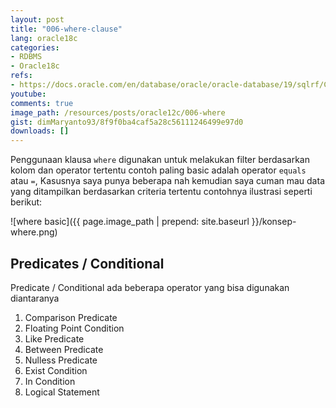 ```yaml
---
layout: post
title: "006-where-clause"
lang: oracle18c
categories:
- RDBMS
- Oracle18c
refs: 
- https://docs.oracle.com/en/database/oracle/oracle-database/19/sqlrf/Conditions.html#GUID-C2E3ED44-16E7-4924-9125-E1693B1022A8
youtube: 
comments: true
image_path: /resources/posts/oracle12c/006-where
gist: dimMaryanto93/8f9f0ba4caf5a28c56111246499e97d0
downloads: []
---
```


Penggunaan klausa `where` digunakan untuk melakukan filter berdasarkan kolom dan operator tertentu contoh paling basic adalah operator `equals` atau `=`, Kasusnya saya punya beberapa nah kemudian saya cuman mau data yang ditampilkan berdasarkan criteria tertentu contohnya ilustrasi seperti berikut:

![where basic]({{ page.image_path | prepend: site.baseurl }}/konsep-where.png)

## Predicates / Conditional

Predicate / Conditional ada beberapa operator yang bisa digunakan diantaranya

1. Comparison Predicate
2. Floating Point Condition
3. Like Predicate
4. Between Predicate
5. Nulless Predicate
6. Exist Condition
7. In Condition
8. Logical Statement